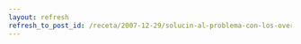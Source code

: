```yaml
---
layout: refresh
refresh_to_post_id: /receta/2007-12-29/solucin-al-problema-con-los-overlays-en-monitores-secundarios
---
```

